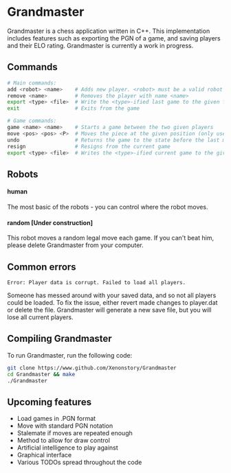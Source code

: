 # Grandmaster

Grandmaster is a chess application written in C++. This implementation includes features such as exporting the PGN of a game, and saving players and their ELO rating. Grandmaster is currently a work in progress.

## Commands

```Bash
# Main commands:
add <robot> <name>    # Adds new player. <robot> must be a valid robot
remove <name>         # Removes the player with name <name>
export <type> <file>  # Write the <type>-ified last game to the given file. Type can be PGN or FEN
exit                  # Exits from the game

# Game commands:
game <name> <name>    # Starts a game between the two given players
move <pos> <pos> <P>  # Moves the piece at the given position (only use P for promotions)
undo                  # Returns the game to the state before the last move
resign                # Resigns from the current game
export <type> <file>  # Writes the <type>-ified current game to the given file. Type can be PGN
```

## Robots

#### human

The most basic of the robots - you can control where the robot moves.

#### random [Under construction]

This robot moves a random legal move each game. If you can't beat him, please delete Grandmaster from your computer.

## Common errors

```
Error: Player data is corrupt. Failed to load all players.
```

Someone has messed around with your saved data, and so not all players could be loaded. To fix the issue, either revert made changes to player.dat or delete the file. Grandmaster will generate a new save file, but you will lose all current players.

## Compiling Grandmaster

To run Grandmaster, run the following code:

```Bash
git clone https://www.github.com/Xenonstory/Grandmaster
cd Grandmaster && make
./Grandmaster
```

## Upcoming features

- Load games in .PGN format
- Move with standard PGN notation
- Stalemate if moves are repeated enough
- Method to allow for draw control
- Artificial intelligence to play against
- Graphical interface
- Various TODOs spread throughout the code
